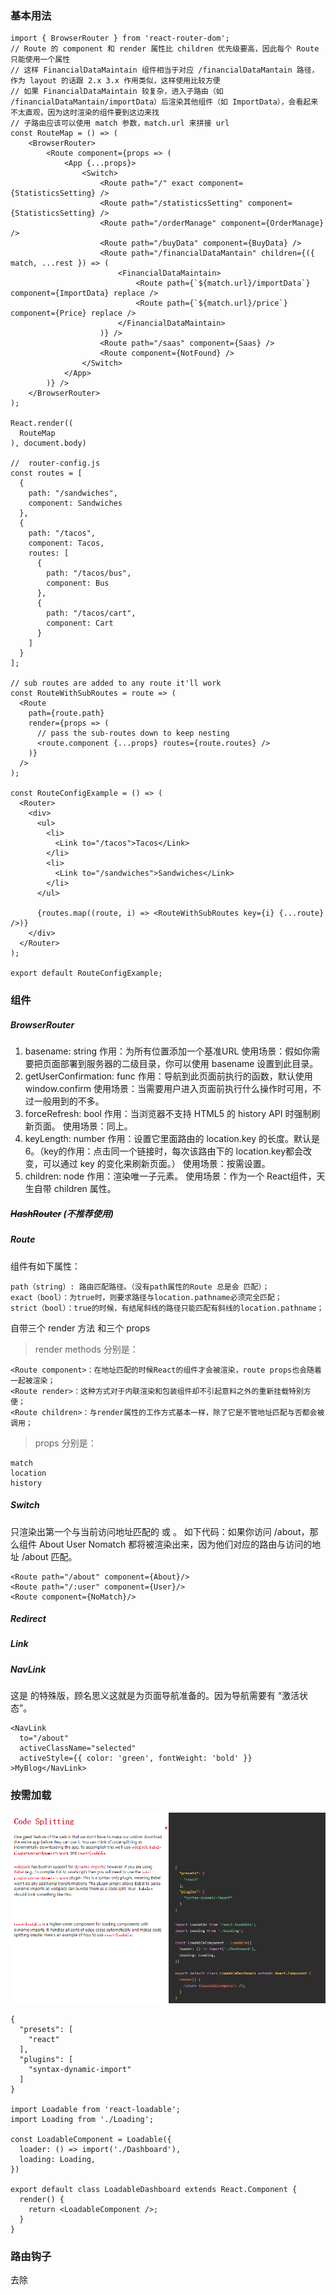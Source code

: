 ### 基本用法
```
import { BrowserRouter } from 'react-router-dom';
// Route 的 component 和 render 属性比 children 优先级要高，因此每个 Route 只能使用一个属性
// 这样 FinancialDataMaintain 组件相当于对应 /financialDataMantain 路径，作为 layout 的话跟 2.x 3.x 作用类似，这样使用比较方便
// 如果 FinancialDataMaintain 较复杂，进入子路由（如 /financialDataMantain/importData）后渲染其他组件（如 ImportData），会看起来不太直观，因为这时渲染的组件要到这边来找
// 子路由应该可以使用 match 参数，match.url 来拼接 url
const RouteMap = () => (
    <BrowserRouter>
        <Route component={props => (
            <App {...props}>
                <Switch>
                    <Route path="/" exact component={StatisticsSetting} />
                    <Route path="/statisticsSetting" component={StatisticsSetting} />
                    <Route path="/orderManage" component={OrderManage} />
                    <Route path="/buyData" component={BuyData} />
                    <Route path="/financialDataMantain" children={({ match, ...rest }) => (
                        <FinancialDataMaintain>
                            <Route path={`${match.url}/importData`} component={ImportData} replace />
                            <Route path={`${match.url}/price`} component={Price} replace />
                        </FinancialDataMaintain>
                    )} />
                    <Route path="/saas" component={Saas} />
                    <Route component={NotFound} />
                </Switch>
            </App>
        )} />
    </BrowserRouter>
);

React.render((
  RouteMap
), document.body)

//  router-config.js
const routes = [
  {
    path: "/sandwiches",
    component: Sandwiches
  },
  {
    path: "/tacos",
    component: Tacos,
    routes: [
      {
        path: "/tacos/bus",
        component: Bus
      },
      {
        path: "/tacos/cart",
        component: Cart
      }
    ]
  }
];

// sub routes are added to any route it'll work
const RouteWithSubRoutes = route => (
  <Route
    path={route.path}
    render={props => (
      // pass the sub-routes down to keep nesting
      <route.component {...props} routes={route.routes} />
    )}
  />
);

const RouteConfigExample = () => (
  <Router>
    <div>
      <ul>
        <li>
          <Link to="/tacos">Tacos</Link>
        </li>
        <li>
          <Link to="/sandwiches">Sandwiches</Link>
        </li>
      </ul>

      {routes.map((route, i) => <RouteWithSubRoutes key={i} {...route} />)}
    </div>
  </Router>
);

export default RouteConfigExample;
```

### 组件
##### BrowserRouter
1. basename: string
作用：为所有位置添加一个基准URL
使用场景：假如你需要把页面部署到服务器的二级目录，你可以使用 basename 设置到此目录。
2. getUserConfirmation: func
作用：导航到此页面前执行的函数，默认使用 window.confirm
使用场景：当需要用户进入页面前执行什么操作时可用，不过一般用到的不多。
3. forceRefresh: bool
作用：当浏览器不支持 HTML5 的 history API 时强制刷新页面。
使用场景：同上。
4. keyLength: number
作用：设置它里面路由的 location.key 的长度。默认是6。（key的作用：点击同一个链接时，每次该路由下的 location.key都会改变，可以通过 key 的变化来刷新页面。）
使用场景：按需设置。
5. children: node
作用：渲染唯一子元素。
使用场景：作为一个 React组件，天生自带 children 属性。
##### ~~HashRouter~~ (不推荐使用)
##### Route
<Route>组件有如下属性：
```
path（string）: 路由匹配路径。（没有path属性的Route 总是会 匹配）；
exact（bool）：为true时，则要求路径与location.pathname必须完全匹配；
strict（bool）：true的时候，有结尾斜线的路径只能匹配有斜线的location.pathname；
```

自带三个 render 方法 和三个 props
> render methods 分别是：
```
<Route component>：在地址匹配的时候React的组件才会被渲染，route props也会随着一起被渲染；
<Route render>：这种方式对于内联渲染和包装组件却不引起意料之外的重新挂载特别方便；
<Route children>：与render属性的工作方式基本一样，除了它是不管地址匹配与否都会被调用；
```
> props 分别是：
```
match
location
history
```
##### Switch
只渲染出第一个与当前访问地址匹配的 <Route> 或 <Redirect>。
如下代码：如果你访问 /about，那么组件 About User Nomatch 都将被渲染出来，因为他们对应的路由与访问的地址 /about 匹配。
```
<Route path="/about" component={About}/>
<Route path="/:user" component={User}/>
<Route component={NoMatch}/>
```
##### Redirect
##### Link
##### NavLink 
这是 <Link> 的特殊版，顾名思义这就是为页面导航准备的。因为导航需要有 “激活状态”。
```
<NavLink
  to="/about"
  activeClassName="selected"
  activeStyle={{ color: 'green', fontWeight: 'bold' }}
>MyBlog</NavLink>
```

### 按需加载
![图呢？](../images/router-split4.png)
```
{
  "presets": [
    "react"
  ],
  "plugins": [
    "syntax-dynamic-import"
  ]
}

import Loadable from 'react-loadable';
import Loading from './Loading';

const LoadableComponent = Loadable({
  loader: () => import('./Dashboard'),
  loading: Loading,
})

export default class LoadableDashboard extends React.Component {
  render() {
    return <LoadableComponent />;
  }
}
```

### 路由钩子
去除
